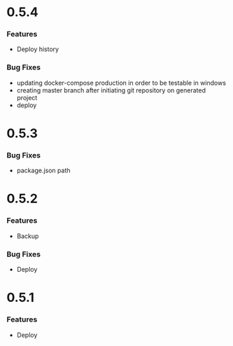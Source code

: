 # 0.5.4
### Features
* Deploy history

### Bug Fixes
* updating docker-compose production in order to be testable in windows
* creating master branch after initiating git repository on generated project
* deploy

# 0.5.3
### Bug Fixes
* package.json path

# 0.5.2
### Features
* Backup

### Bug Fixes
* Deploy

# 0.5.1
### Features
* Deploy
